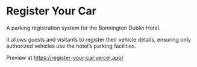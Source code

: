 # Register Your Car

A parking registration system for the Bonnington Dublin Hotel. 

It allows guests and visitants to register their vehicle details, ensuring only authorized vehicles use the hotel’s parking facilities.

Preview at https://register-your-car.vercel.app/
